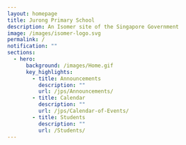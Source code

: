 ```yaml
---
layout: homepage
title: Jurong Primary School
description: An Isomer site of the Singapore Government
image: /images/isomer-logo.svg
permalink: /
notification: ""
sections:
  - hero:
      background: /images/Home.gif
      key_highlights:
        - title: Announcements
          description: ""
          url: /jps/Announcements/
        - title: Calendar
          description: ""
          url: /jps/Calendar-of-Events/
        - title: Students
          description: ""
          url: /Students/
---
```

